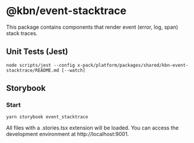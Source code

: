 # @kbn/event-stacktrace

This package contains components that render event (error, log, span) stack traces.

## Unit Tests (Jest)

```
node scripts/jest --config x-pack/platform/packages/shared/kbn-event-stacktrace/README.md [--watch]

```

## Storybook

### Start
```
yarn storybook event_stacktrace
```

All files with a .stories.tsx extension will be loaded. You can access the development environment at http://localhost:9001.